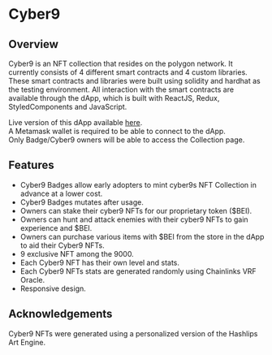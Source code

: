 # Cyber9

## Overview
Cyber9 is an NFT collection that resides on the polygon network. It currently consists of 4 different smart contracts and 4 custom libraries. These smart contracts and 
libraries were built using solidity and hardhat as the testing environment. All interaction with the smart contracts are available through the dApp, which is built with
ReactJS, Redux, StyledComponents and JavaScript. 

Live version of this dApp available [here](https://cyber9nft.com/).<br/>
A Metamask wallet is required to be able to connect to the dApp.<br/>
Only Badge/Cyber9 owners will be able to access the Collection page.

## Features
  * Cyber9 Badges allow early adopters to mint cyber9s NFT Collection in advance at a lower cost.
  * Cyber9 Badges mutates after usage. 
  * Owners can stake their cyber9 NFTs for our proprietary token ($BEI).<br/>
  * Owners can hunt and attack enemies with their cyber9 NFTs to gain experience and $BEI.<br/>
  * Owners can purchase various items with $BEI from the store in the dApp to aid their Cyber9 NFTs.<br/>
  * 9 exclusive NFT among the 9000.<br/>
  * Each Cyber9 NFT has their own level and stats.<br/>
  * Each Cyber9 NFTs stats are generated randomly using Chainlinks VRF Oracle. <br/>
  * Responsive design.

## Acknowledgements
Cyber9 NFTs were generated using a personalized version of the Hashlips Art Engine.
